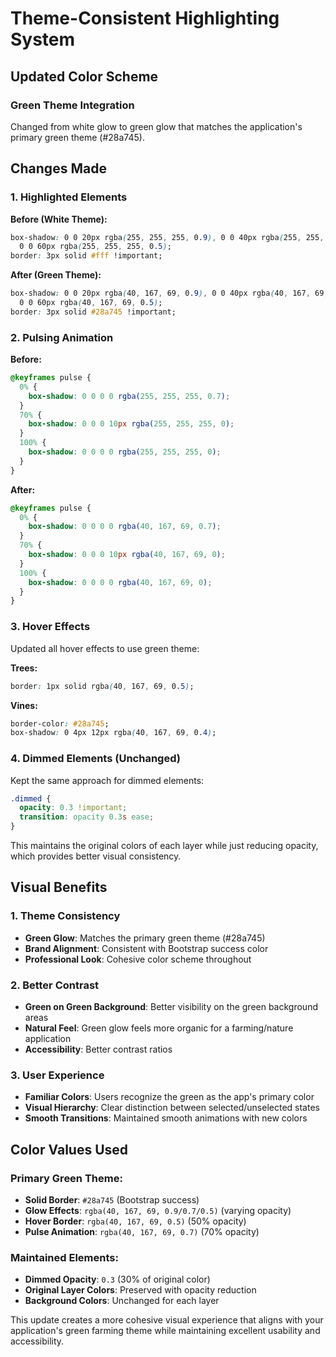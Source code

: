 # Theme-Consistent Highlighting System

## Updated Color Scheme

### Green Theme Integration

Changed from white glow to green glow that matches the application's primary green theme (#28a745).

## Changes Made

### 1. Highlighted Elements

**Before (White Theme):**

```css
box-shadow: 0 0 20px rgba(255, 255, 255, 0.9), 0 0 40px rgba(255, 255, 255, 0.7),
  0 0 60px rgba(255, 255, 255, 0.5);
border: 3px solid #fff !important;
```

**After (Green Theme):**

```css
box-shadow: 0 0 20px rgba(40, 167, 69, 0.9), 0 0 40px rgba(40, 167, 69, 0.7),
  0 0 60px rgba(40, 167, 69, 0.5);
border: 3px solid #28a745 !important;
```

### 2. Pulsing Animation

**Before:**

```css
@keyframes pulse {
  0% {
    box-shadow: 0 0 0 0 rgba(255, 255, 255, 0.7);
  }
  70% {
    box-shadow: 0 0 0 10px rgba(255, 255, 255, 0);
  }
  100% {
    box-shadow: 0 0 0 0 rgba(255, 255, 255, 0);
  }
}
```

**After:**

```css
@keyframes pulse {
  0% {
    box-shadow: 0 0 0 0 rgba(40, 167, 69, 0.7);
  }
  70% {
    box-shadow: 0 0 0 10px rgba(40, 167, 69, 0);
  }
  100% {
    box-shadow: 0 0 0 0 rgba(40, 167, 69, 0);
  }
}
```

### 3. Hover Effects

Updated all hover effects to use green theme:

**Trees:**

```css
border: 1px solid rgba(40, 167, 69, 0.5);
```

**Vines:**

```css
border-color: #28a745;
box-shadow: 0 4px 12px rgba(40, 167, 69, 0.4);
```

### 4. Dimmed Elements (Unchanged)

Kept the same approach for dimmed elements:

```css
.dimmed {
  opacity: 0.3 !important;
  transition: opacity 0.3s ease;
}
```

This maintains the original colors of each layer while just reducing opacity, which provides better visual consistency.

## Visual Benefits

### 1. Theme Consistency

- **Green Glow**: Matches the primary green theme (#28a745)
- **Brand Alignment**: Consistent with Bootstrap success color
- **Professional Look**: Cohesive color scheme throughout

### 2. Better Contrast

- **Green on Green Background**: Better visibility on the green background areas
- **Natural Feel**: Green glow feels more organic for a farming/nature application
- **Accessibility**: Better contrast ratios

### 3. User Experience

- **Familiar Colors**: Users recognize the green as the app's primary color
- **Visual Hierarchy**: Clear distinction between selected/unselected states
- **Smooth Transitions**: Maintained smooth animations with new colors

## Color Values Used

### Primary Green Theme:

- **Solid Border**: `#28a745` (Bootstrap success)
- **Glow Effects**: `rgba(40, 167, 69, 0.9/0.7/0.5)` (varying opacity)
- **Hover Border**: `rgba(40, 167, 69, 0.5)` (50% opacity)
- **Pulse Animation**: `rgba(40, 167, 69, 0.7)` (70% opacity)

### Maintained Elements:

- **Dimmed Opacity**: `0.3` (30% of original color)
- **Original Layer Colors**: Preserved with opacity reduction
- **Background Colors**: Unchanged for each layer

This update creates a more cohesive visual experience that aligns with your application's green farming theme while maintaining excellent usability and accessibility.
